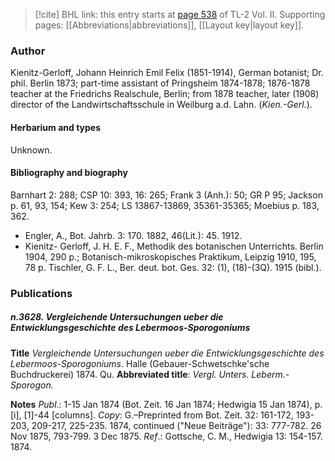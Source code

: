 > [!cite] BHL link: this entry starts at [page 538](https://www.biodiversitylibrary.org/item/103253#page/564/mode/1up) of TL-2 Vol. II.
> Supporting pages: [[Abbreviations|abbreviations]], [[Layout key|layout key]].

### Author

Kienitz-Gerloff, Johann Heinrich Emil Felix (1851-1914), German botanist; Dr. phil. Berlin 1873; part-time assistant of Pringsheim 1874-1878; 1876-1878 teacher at the Friedrichs Realschule, Berlin; from 1878 teacher, later (1908) director of the Landwirtschaftsschule in Weilburg a.d. Lahn. (*Kien.-Gerl.*).

#### Herbarium and types

Unknown.

#### Bibliography and biography

Barnhart 2: 288; CSP 10: 393, 16: 265; Frank 3 (Anh.): 50; GR P 95; Jackson p. 61, 93, 154; Kew 3: 254; LS 13867-13869, 35361-35365; Moebius p. 183, 362.
- Engler, A., Bot. Jahrb. 3: 170. 1882, 46(Lit.): 45. 1912.
- Kienitz- Gerloff, J. H. E. F., Methodik des botanischen Unterrichts. Berlin 1904, 290 p.; Botanisch-mikroskopisches Praktikum, Leipzig 1910, 195, 78 p. Tischler, G. F. L., Ber. deut. bot. Ges. 32: (1), (18)-(3Q). 1915 (bibl.).

### Publications

##### n.3628. Vergleichende Untersuchungen ueber die Entwicklungsgeschichte des Lebermoos-Sporogoniums

**Title**
*Vergleichende Untersuchungen ueber die Entwicklungsgeschichte des Lebermoos-Sporogoniums*. Halle (Gebauer-Schwetschke'sche Buchdruckerei) 1874. Qu.
**Abbreviated title**: *Vergl. Unters. Leberm.-Sporogon.*

**Notes**
*Publ*.: 1-15 Jan 1874 (Bot. Zeit. 16 Jan 1874; Hedwigia 15 Jan 1874), p. \[i\], \[1\]-44 \[columns\].
*Copy*: G.–Preprinted from Bot. Zeit. 32: 161-172, 193-203, 209-217, 225-235. 1874, continued ("Neue Beiträge"): 33: 777-782. 26 Nov 1875, 793-799. 3 Dec 1875.
*Ref*.: Gottsche, C. M., Hedwigia 13: 154-157. 1874.

